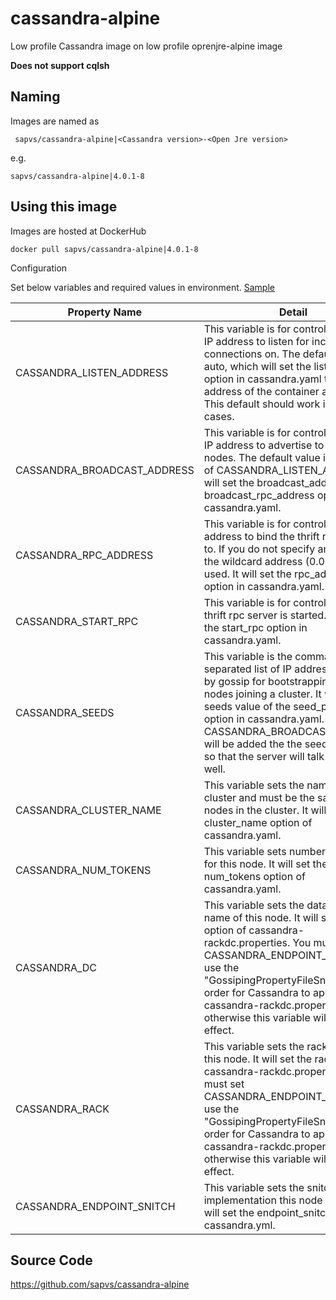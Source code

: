 # cassandra-alpine
Low profile Cassandra image on low profile oprenjre-alpine image

**Does not support cqlsh**

## Naming 
Images are named as

     sapvs/cassandra-alpine|<Cassandra version>-<Open Jre version>

e.g.

    sapvs/cassandra-alpine|4.0.1-8

## Using this image

Images are hosted at DockerHub

    docker pull sapvs/cassandra-alpine|4.0.1-8

Configuration

Set below variables and required values in environment. [Sample](sample)

| Property Name | Detail|
|---|--|
|CASSANDRA_LISTEN_ADDRESS | This variable is for controlling which IP address to listen for incoming connections on. The default value is auto, which will set the listen_address option in cassandra.yaml to the IP address of the container as it starts. This default should work in most use cases.|
|CASSANDRA_BROADCAST_ADDRESS| This variable is for controlling which IP address to advertise to other nodes. The default value is the value of CASSANDRA_LISTEN_ADDRESS. It will set the broadcast_address and broadcast_rpc_address options in cassandra.yaml.|
| CASSANDRA_RPC_ADDRESS| This variable is for controlling which address to bind the thrift rpc server to. If you do not specify an address, the wildcard address (0.0.0.0) will be used. It will set the rpc_address option in cassandra.yaml.|
| CASSANDRA_START_RPC| This variable is for controlling if the thrift rpc server is started. It will set the start_rpc option in cassandra.yaml.|
| CASSANDRA_SEEDS| This variable is the comma-separated list of IP addresses used by gossip for bootstrapping new nodes joining a cluster. It will set the seeds value of the seed_provider option in cassandra.yaml. The CASSANDRA_BROADCAST_ADDRESS will be added the the seeds passed in so that the server will talk to itself as well.|
| CASSANDRA_CLUSTER_NAME| This variable sets the name of the cluster and must be the same for all nodes in the cluster. It will set the cluster_name option of cassandra.yaml.|
| CASSANDRA_NUM_TOKENS| This variable sets number of tokens for this node. It will set the num_tokens option of cassandra.yaml.|
| CASSANDRA_DC| This variable sets the datacenter name of this node. It will set the dc option of cassandra-rackdc.properties. You must set CASSANDRA_ENDPOINT_SNITCH to use the "GossipingPropertyFileSnitch" in order for Cassandra to apply cassandra-rackdc.properties, otherwise this variable will have no effect.|
| CASSANDRA_RACK| This variable sets the rack name of this node. It will set the rack option of cassandra-rackdc.properties. You must set CASSANDRA_ENDPOINT_SNITCH to use the "GossipingPropertyFileSnitch" in order for Cassandra to apply cassandra-rackdc.properties, otherwise this variable will have no effect.|
| CASSANDRA_ENDPOINT_SNITCH| This variable sets the snitch implementation this node will use. It will set the endpoint_snitch option of cassandra.yml.|


## Source Code

https://github.com/sapvs/cassandra-alpine
